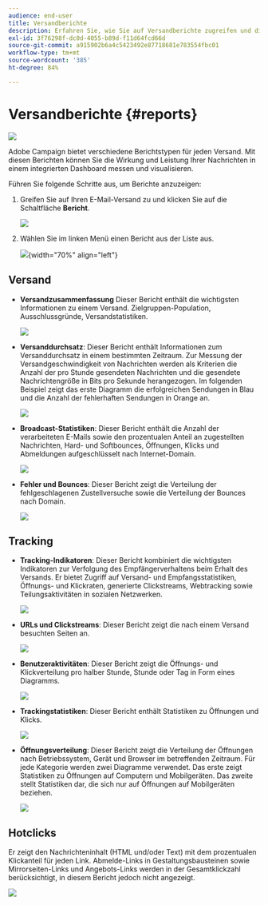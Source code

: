 ```yaml
---
audience: end-user
title: Versandberichte
description: Erfahren Sie, wie Sie auf Versandberichte zugreifen und diese verwenden
exl-id: 3f76298f-dc0d-4055-b89d-f11d64fcd66d
source-git-commit: a915902b6a4c5423492e87718681e783554fbc01
workflow-type: tm+mt
source-wordcount: '385'
ht-degree: 84%

---
```


# Versandberichte {#reports}

![](../assets/do-not-localize/badge.png)

<!--
detail delivery reports and how to access them

same content as in v7 (excepted for the navigation that is similar to AJO
-->

Adobe Campaign bietet verschiedene Berichtstypen für jeden Versand. Mit diesen Berichten können Sie die Wirkung und Leistung Ihrer Nachrichten in einem integrierten Dashboard messen und visualisieren.

Führen Sie folgende Schritte aus, um Berichte anzuzeigen:

1. Greifen Sie auf Ihren E-Mail-Versand zu und klicken Sie auf die Schaltfläche **Bericht**.

   ![](assets/reporting.png)

1. Wählen Sie im linken Menü einen Bericht aus der Liste aus.

   ![](assets/reporting2.png){width="70%" align="left"}

## Versand

* **Versandzusammenfassung** Dieser Bericht enthält die wichtigsten Informationen zu einem Versand. Zielgruppen-Population, Ausschlussgründe, Versandstatistiken.

   ![](assets/reporting3.png)

* **Versanddurchsatz**: Dieser Bericht enthält Informationen zum Versanddurchsatz in einem bestimmten Zeitraum. Zur Messung der Versandgeschwindigkeit von Nachrichten werden als Kriterien die Anzahl der pro Stunde gesendeten Nachrichten und die gesendete Nachrichtengröße in Bits pro Sekunde herangezogen. Im folgenden Beispiel zeigt das erste Diagramm die erfolgreichen Sendungen in Blau und die Anzahl der fehlerhaften Sendungen in Orange an.

   ![](assets/reporting3bis.png)

* **Broadcast-Statistiken**: Dieser Bericht enthält die Anzahl der verarbeiteten E-Mails sowie den prozentualen Anteil an zugestellten Nachrichten, Hard- und Softbounces, Öffnungen, Klicks und Abmeldungen aufgeschlüsselt nach Internet-Domain.

   ![](assets/reporting4.png)

* **Fehler und Bounces**: Dieser Bericht zeigt die Verteilung der fehlgeschlagenen Zustellversuche sowie die Verteilung der Bounces nach Domain.

   ![](assets/reporting5.png)

## Tracking

* **Tracking-Indikatoren**: Dieser Bericht kombiniert die wichtigsten Indikatoren zur Verfolgung des Empfängerverhaltens beim Erhalt des Versands. Er bietet Zugriff auf Versand- und Empfangsstatistiken, Öffnungs- und Klickraten, generierte Clickstreams, Webtracking sowie Teilungsaktivitäten in sozialen Netzwerken.

   ![](assets/reporting6.png)

* **URLs und Clickstreams**: Dieser Bericht zeigt die nach einem Versand besuchten Seiten an.

   ![](assets/reporting7.png)

* **Benutzeraktivitäten**: Dieser Bericht zeigt die Öffnungs- und Klickverteilung pro halber Stunde, Stunde oder Tag in Form eines Diagramms.

   ![](assets/reporting8.png)

* **Trackingstatistiken**: Dieser Bericht enthält Statistiken zu Öffnungen und Klicks.

   ![](assets/reporting9.png)

* **Öffnungsverteilung**: Dieser Bericht zeigt die Verteilung der Öffnungen nach Betriebssystem, Gerät und Browser im betreffenden Zeitraum. Für jede Kategorie werden zwei Diagramme verwendet. Das erste zeigt Statistiken zu Öffnungen auf Computern und Mobilgeräten. Das zweite stellt Statistiken dar, die sich nur auf Öffnungen auf Mobilgeräten beziehen.

   ![](assets/reporting10.png)

## Hotclicks

Er zeigt den Nachrichteninhalt (HTML und/oder Text) mit dem prozentualen Klickanteil für jeden Link. Abmelde-Links in Gestaltungsbausteinen sowie Mirrorseiten-Links und Angebots-Links werden in der Gesamtklickzahl berücksichtigt, in diesem Bericht jedoch nicht angezeigt.

![](assets/reporting11.png)
